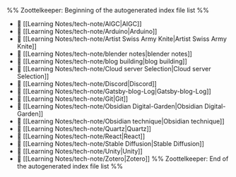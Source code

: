 %% Zoottelkeeper: Beginning of the autogenerated index file list  %%
- 📄 [[Learning Notes/tech-note/AIGC|AIGC]]
- 📄 [[Learning Notes/tech-note/Arduino|Arduino]]
- 📄 [[Learning Notes/tech-note/Artist Swiss Army Knite|Artist Swiss Army Knite]]
- 📄 [[Learning Notes/tech-note/blender notes|blender notes]]
- 📄 [[Learning Notes/tech-note/blog building|blog building]]
- 📄 [[Learning Notes/tech-note/Cloud server Selection|Cloud server Selection]]
- 📄 [[Learning Notes/tech-note/Discord|Discord]]
- 📄 [[Learning Notes/tech-note/Gatsby-blog-Log|Gatsby-blog-Log]]
- 📄 [[Learning Notes/tech-note/Git|Git]]
- 📄 [[Learning Notes/tech-note/Obsidian Digital-Garden|Obsidian Digital-Garden]]
- 📄 [[Learning Notes/tech-note/Obsidian technique|Obsidian technique]]
- 📄 [[Learning Notes/tech-note/Quartz|Quartz]]
- 📄 [[Learning Notes/tech-note/React|React]]
- 📄 [[Learning Notes/tech-note/Stable Diffusion|Stable Diffusion]]
- 📄 [[Learning Notes/tech-note/Unity|Unity]]
- 📄 [[Learning Notes/tech-note/Zotero|Zotero]]
%% Zoottelkeeper: End of the autogenerated index file list  %%
